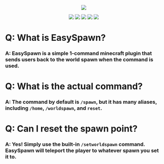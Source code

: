 <p align="center">
  <img src="https://user-images.githubusercontent.com/57692478/144762725-98c3d2b0-e8dd-4118-bc0f-77858df131ee.png" />
</p>

<p align="center">
  <img src="https://img.shields.io/github/downloads/muchtek/EasySpawn/total?label=Github%20Downloads" />
  <img src="https://img.shields.io/github/forks/muchtek/EasySpawn?label=Github%20Forks" />
  <img src="https://img.shields.io/spiget/downloads/98133?color=green&label=Spigot%20Downloads" />
  <img src="https://img.shields.io/spiget/rating/98133?color=yellow&label=Spigot%20Rating" />
  <img src="https://img.shields.io/discord/917152472764645446?color=%237289DA&label=Support%20Server" />
</p>


# Q: What is EasySpawn?
### A: EasySpawn is a simple 1-command minecraft plugin that sends users back to the world spawn when the command is used.

# Q: What is the actual command?
### A: The command by default is `/spawn`, but it has many aliases, including `/home`, `/worldspawn`, and `reset`.

# Q: Can I reset the spawn point?
### A: Yes! Simply use the built-in `/setworldspawn` command. EasySpawn will teleport the player to whatever spawn you set it to.
